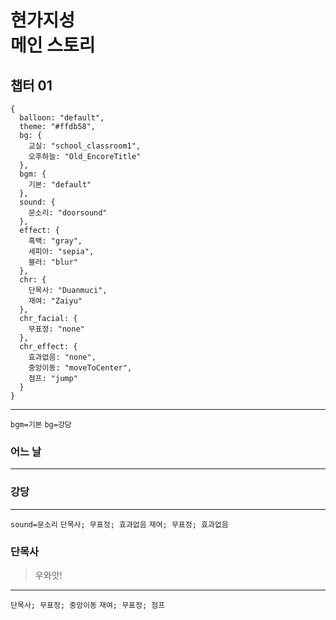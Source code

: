 
# 현가지성<br>메인 스토리

## 챕터 01

```
{
  balloon: "default",
  theme: "#ffdb58",
  bg: {
    교실: "school_classroom1",
    오후하늘: "Old_EncoreTitle"
  },
  bgm: {
    기본: "default"
  },
  sound: {
    문소리: "doorsound"
  },
  effect: {
    흑백: "gray",
    세피아: "sepia",
    블러: "blur"
  },
  chr: {
    단목사: "Duanmuci",
    재여: "Zaiyu"
  },
  chr_facial: {
    무표정: "none"
  },
  chr_effect: {
    효과없음: "none",
    중앙이동: "moveToCenter",
    점프: "jump"
  }
}
```

---

`bgm=기본` `bg=강당`
### 어느 날

---

<!--bgm--> <!--bg-->
### 강당

---

<!--bgm--> <!--bg-->
`sound=문소리` `단목사; 무표정; 효과없음` `재여; 무표정; 효과없음`

### 단목사
> 우와앗!

---

<!--bgm--> <!--bg-->
`단목사; 무표정; 중앙이동` `재여; 무표정; 점프`
